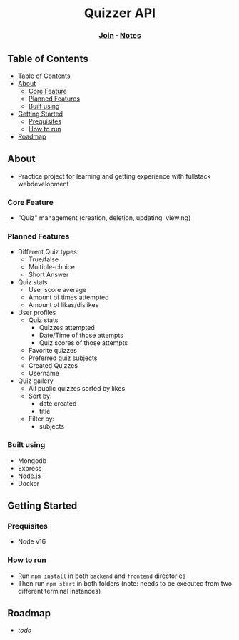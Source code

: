 <h1 align="center">Quizzer API</h1>
<h3 align="center">
    <a href="">Join</a> · 
    <a href="#">Notes</a> 
</h3>

## Table of Contents

- [Table of Contents](#table-of-contents)
- [About](#about)
  - [Core Feature](#core-feature)
  - [Planned Features](#planned-features)
  - [Built using](#built-using)
- [Getting Started](#getting-started)
  - [Prequisites](#prequisites)
  - [How to run](#how-to-run)
- [Roadmap](#roadmap)

## About

- Practice project for learning and getting experience with fullstack webdevelopment

### Core Feature

- "Quiz" management (creation, deletion, updating, viewing)

### Planned Features

- Different Quiz types:
  - True/false
  - Multiple-choice
  - Short Answer
- Quiz stats
  - User score average 
  - Amount of times attempted
  - Amount of likes/dislikes
- User profiles
  - Quiz stats
    - Quizzes attempted
    - Date/Time of those attempts
    - Quiz scores of those attempts
  - Favorite quizzes
  - Preferred quiz subjects
  - Created Quizzes
  - Username
- Quiz gallery
  - All public quizzes sorted by likes
  - Sort by:
    - date created
    - title
  - Filter by:
    - subjects

### Built using

- Mongodb
- Express
- Node.js
- Docker

## Getting Started

### Prequisites

- Node v16

### How to run

- Run `npm install` in both `backend` and `frontend` directories
- Then run `npm start` in both folders (note: needs to be executed from two different terminal instances)

## Roadmap

- *todo*
